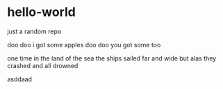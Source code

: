 # hello-world
just a random repo

doo doo i got some apples doo doo you got some too

one time in the land of the sea
the ships sailed far and wide
but alas they crashed and all drowned

asddaad
